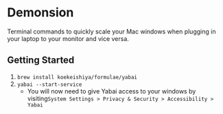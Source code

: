 # Demonsion

Terminal commands to quickly scale your Mac windows when plugging in your laptop to your monitor and vice versa.

## Getting Started

1. `brew install koekeishiya/formulae/yabai`
2. `yabai --start-service`
    * You will now need to give Yabai access to your windows by visiting`System Settings > Privacy & Security > Accessibility > Yabai`